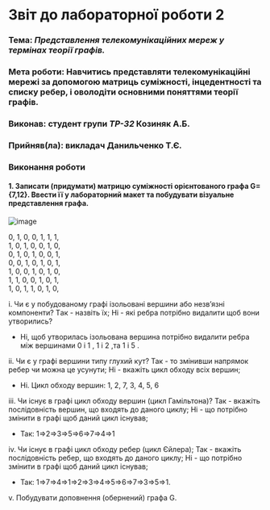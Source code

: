 # Звіт до лабораторної  роботи 2
### Тема: _Представлення телекомунікаційних мереж у термінах теорії графів._
### Мета роботи: Навчитись представляти телекомунікаційні мережі за допомогою матриць суміжності, інцедентності та списку ребер, і оволодіти основними поняттями теорії графів.

### Виконав: студент групи *ТР-32* Козиняк А.Б.
### Прийняв(ла): викладач Данильченко Т.Є.
>
>
### Виконання роботи
#### 1. Записати (придумати) матрицю суміжності орієнтованого графа G={7,12}. Ввести її у лабораторний макет та побудувати візуальне представлення графа.
![image](https://user-images.githubusercontent.com/48200799/118448311-8555bd00-b6fa-11eb-930c-28222bca83ab.png)

0, 1, 0, 0, 1, 1, 1,</br> 
1, 0, 1, 0, 0, 1, 0,</br>
0, 1, 0, 1, 0, 0, 1,</br>
0, 0, 1, 0, 1, 0, 1,</br>
1, 0, 0, 1, 0, 1, 0,</br>
1, 1, 0, 0, 1, 0, 1,</br>
1, 0, 1, 1, 0, 1, 0,</br>

i. Чи є у побудованому графі ізольовані вершини або незв’язні компоненти? Tак - назвіть їх; Hі - які ребра потрібно видалити щоб вони утворились?
* Ні, щоб утворилась ізольована вершина потрібно видалити ребра між вершинами 0 і 1 ,  1 і 2 ,та 1 і 5  .

ii.  Чи є у графі вершини типу глухий кут? Так - то змінивши напрямок ребер чи можна це усунути; Hі - вкажіть цикл обходу всіх вершин;
* Ні. Цикл обходу вершин: 1, 2, 7, 3, 4, 5, 6

iii.  Чи існує в графі цикл обходу вершин (цикл Гамільтона)? Так - вкажіть послідовність вершин, що входять до даного циклу; Hі - що потрібно змінити в графі щоб даний цикл існував;
* Так: 1⇒2⇒3⇒5⇒6⇒7⇒4⇒1

iv.  Чи існує в графі цикл обходу ребер (цикл Єйлера); Так - вкажіть послідовність ребер, що входять до даного циклу; Hі - що потрібно змінити в графі щоб даний цикл існував;
* Так: 1⇒7⇒4⇒1⇒2⇒3⇒4⇒5⇒6⇒7⇒3⇒5⇒1.

v.  Побудувати доповнення (обернений) графа G.

